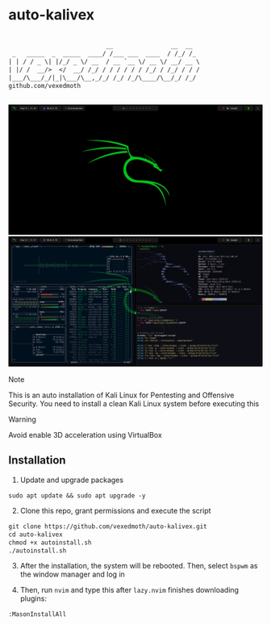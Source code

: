 # auto-kalivex

```

                           __                __  __  
 _   _____  _  _____  ____/ /___ ___  ____  / /_/ /_ 
| | / / _ \| |/_/ _ \/ __  / __ `__ \/ __ \/ __/ __ \ 
| |/ /  __/>  </  __/ /_/ / / / / / / /_/ / /_/ / / /
|___/\___/_/|_|\___/\__,_/_/ /_/ /_/\____/\__/_/ /_/  github.com/vexedmoth
                                                     
```
![DE1](Screenshots/screenshot1.png)
![DE2](Screenshots/screenshot2.png)


> [!NOTE]  
> This is an auto installation of Kali Linux for Pentesting and Offensive Security. You need to install a clean Kali Linux system before executing this

> [!WARNING]
> Avoid enable 3D acceleration using VirtualBox


## Installation
1. Update and upgrade packages

```shell
sudo apt update && sudo apt upgrade -y
```

2. Clone this repo, grant permissions and execute the script

```shell
git clone https://github.com/vexedmoth/auto-kalivex.git
cd auto-kalivex
chmod +x autoinstall.sh
./autoinstall.sh
```

3. After the installation, the system will be rebooted. Then, select `bspwm` as the window manager and log in

4. Then, run `nvim` and type this after `lazy.nvim` finishes downloading plugins:
```vim
:MasonInstallAll
```
